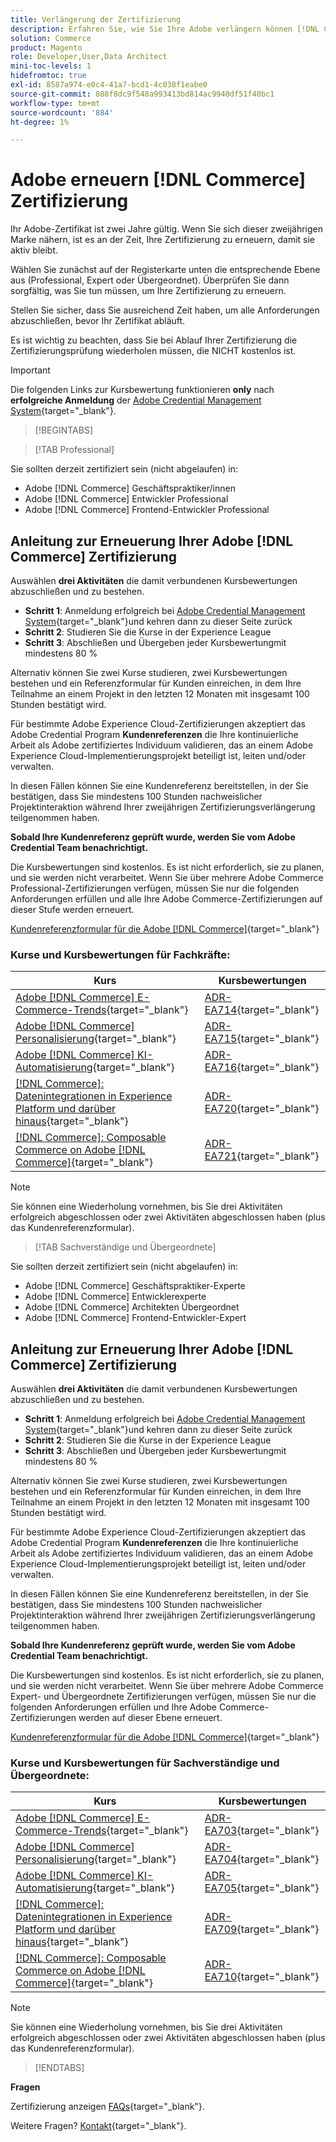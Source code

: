 ```yaml
---
title: Verlängerung der Zertifizierung
description: Erfahren Sie, wie Sie Ihre Adobe verlängern können [!DNL Commerce] -Zertifizierung vor ihrem Ablauf.
solution: Commerce
product: Magento
role: Developer,User,Data Architect
mini-toc-levels: 1
hidefromtoc: true
exl-id: 8587a974-e0c4-41a7-bcd1-4c038f1eabe0
source-git-commit: 888f8dc9f548a993413bd814ac9940df51f40bc1
workflow-type: tm+mt
source-wordcount: '884'
ht-degree: 1%

---
```


# Adobe erneuern [!DNL Commerce] Zertifizierung

Ihr Adobe-Zertifikat ist zwei Jahre gültig. Wenn Sie sich dieser zweijährigen Marke nähern, ist es an der Zeit, Ihre Zertifizierung zu erneuern, damit sie aktiv bleibt.

Wählen Sie zunächst auf der Registerkarte unten die entsprechende Ebene aus (Professional, Expert oder Übergeordnet). Überprüfen Sie dann sorgfältig, was Sie tun müssen, um Ihre Zertifizierung zu erneuern.

Stellen Sie sicher, dass Sie ausreichend Zeit haben, um alle Anforderungen abzuschließen, bevor Ihr Zertifikat abläuft.

Es ist wichtig zu beachten, dass Sie bei Ablauf Ihrer Zertifizierung die Zertifizierungsprüfung wiederholen müssen, die NICHT kostenlos ist.

>[!IMPORTANT]
>
>Die folgenden Links zur Kursbewertung funktionieren **only** nach **erfolgreiche Anmeldung** der [Adobe Credential Management System](https://www.certmetrics.com/adobe){target="_blank"}.

>[!BEGINTABS]

>[!TAB Professional]

Sie sollten derzeit zertifiziert sein (nicht abgelaufen) in:

* Adobe [!DNL Commerce] Geschäftspraktiker/innen
* Adobe [!DNL Commerce] Entwickler Professional
* Adobe [!DNL Commerce] Frontend-Entwickler Professional

## Anleitung zur Erneuerung Ihrer Adobe [!DNL Commerce] Zertifizierung

Auswählen **drei Aktivitäten** die damit verbundenen Kursbewertungen abzuschließen und zu bestehen.

* **Schritt 1**: Anmeldung erfolgreich bei [Adobe Credential Management System](https://www.certmetrics.com/adobe){target="_blank"}und kehren dann zu dieser Seite zurück
* **Schritt 2**: Studieren Sie die Kurse in der Experience League
* **Schritt 3**: Abschließen und Übergeben jeder Kursbewertungmit mindestens 80 %

Alternativ können Sie zwei Kurse studieren, zwei Kursbewertungen bestehen und ein Referenzformular für Kunden einreichen, in dem Ihre Teilnahme an einem Projekt in den letzten 12 Monaten mit insgesamt 100 Stunden bestätigt wird.

Für bestimmte Adobe Experience Cloud-Zertifizierungen akzeptiert das Adobe Credential Program **Kundenreferenzen** die Ihre kontinuierliche Arbeit als Adobe zertifiziertes Individuum validieren, das an einem Adobe Experience Cloud-Implementierungsprojekt beteiligt ist, leiten und/oder verwalten.

In diesen Fällen können Sie eine Kundenreferenz bereitstellen, in der Sie bestätigen, dass Sie mindestens 100 Stunden nachweislicher Projektinteraktion während Ihrer zweijährigen Zertifizierungsverlängerung teilgenommen haben.

**Sobald Ihre Kundenreferenz geprüft wurde, werden Sie vom Adobe Credential Team benachrichtigt.**

Die Kursbewertungen sind kostenlos. Es ist nicht erforderlich, sie zu planen, und sie werden nicht verarbeitet. Wenn Sie über mehrere Adobe Commerce Professional-Zertifizierungen verfügen, müssen Sie nur die folgenden Anforderungen erfüllen und alle Ihre Adobe Commerce-Zertifizierungen auf dieser Stufe werden erneuert.

[Kundenreferenzformular für die Adobe [!DNL Commerce]](https://www.certmetrics.com/adobe/candidate/caveon_sso_adobe.aspx?ssoLogin=true&amp;eid=ADR-EA711){target="_blank"}

### Kurse und Kursbewertungen für Fachkräfte:

| Kurs | Kursbewertungen |
| ------- | ------- |
| [Adobe [!DNL Commerce] E-Commerce-Trends](https://experienceleague.adobe.com/docs/commerce-events/events/commerce-and-coffee/2022/ecommerce-trends.html){target="_blank"} | [ADR-EA714](https://www.certmetrics.com/adobe/candidate/caveon_sso_adobe.aspx?ssoLogin=true&amp;eid=ADR-EA714){target="_blank"} |
| [Adobe [!DNL Commerce] Personalisierung](https://experienceleague.adobe.com/docs/commerce-events/events/commerce-and-coffee/2022/personalization.html){target="_blank"} | [ADR-EA715](https://www.certmetrics.com/adobe/candidate/caveon_sso_adobe.aspx?ssoLogin=true&amp;eid=ADR-EA715){target="_blank"} |
| [Adobe [!DNL Commerce] KI-Automatisierung](https://experienceleague.adobe.com/docs/commerce-events/events/commerce-and-coffee/2022/ai-and-automation.html){target="_blank"} | [ADR-EA716](https://www.certmetrics.com/adobe/candidate/caveon_sso_adobe.aspx?ssoLogin=true&amp;eid=ADR-EA716){target="_blank"} |
| [[!DNL Commerce]: Datenintegrationen in Experience Platform und darüber hinaus](https://video.tv.adobe.com/v/3413334/){target="_blank"} | [ADR-EA720](https://www.certmetrics.com/adobe/candidate/caveon_sso_adobe.aspx?ssoLogin=true&amp;eid=ADR-EA720){target="_blank"} |
| [[!DNL Commerce]: Composable Commerce on Adobe [!DNL Commerce]](https://video.tv.adobe.com/v/3413335/){target="_blank"} | [ADR-EA721](https://www.certmetrics.com/adobe/candidate/caveon_sso_adobe.aspx?ssoLogin=true&amp;eid=ADR-EA721){target="_blank"} |

>[!NOTE]
>
>Sie können eine Wiederholung vornehmen, bis Sie drei Aktivitäten erfolgreich abgeschlossen oder zwei Aktivitäten abgeschlossen haben (plus das Kundenreferenzformular).

>[!TAB Sachverständige und Übergeordnete]

Sie sollten derzeit zertifiziert sein (nicht abgelaufen) in:

* Adobe [!DNL Commerce] Geschäftspraktiker-Experte
* Adobe [!DNL Commerce] Entwicklerexperte
* Adobe [!DNL Commerce] Architekten Übergeordnet
* Adobe [!DNL Commerce] Frontend-Entwickler-Expert

## Anleitung zur Erneuerung Ihrer Adobe [!DNL Commerce] Zertifizierung

Auswählen **drei Aktivitäten** die damit verbundenen Kursbewertungen abzuschließen und zu bestehen.

* **Schritt 1**: Anmeldung erfolgreich bei [Adobe Credential Management System](https://www.certmetrics.com/adobe){target="_blank"}und kehren dann zu dieser Seite zurück
* **Schritt 2**: Studieren Sie die Kurse in der Experience League
* **Schritt 3**: Abschließen und Übergeben jeder Kursbewertungmit mindestens 80 %

Alternativ können Sie zwei Kurse studieren, zwei Kursbewertungen bestehen und ein Referenzformular für Kunden einreichen, in dem Ihre Teilnahme an einem Projekt in den letzten 12 Monaten mit insgesamt 100 Stunden bestätigt wird.

Für bestimmte Adobe Experience Cloud-Zertifizierungen akzeptiert das Adobe Credential Program **Kundenreferenzen** die Ihre kontinuierliche Arbeit als Adobe zertifiziertes Individuum validieren, das an einem Adobe Experience Cloud-Implementierungsprojekt beteiligt ist, leiten und/oder verwalten.

In diesen Fällen können Sie eine Kundenreferenz bereitstellen, in der Sie bestätigen, dass Sie mindestens 100 Stunden nachweislicher Projektinteraktion während Ihrer zweijährigen Zertifizierungsverlängerung teilgenommen haben.

**Sobald Ihre Kundenreferenz geprüft wurde, werden Sie vom Adobe Credential Team benachrichtigt.**

Die Kursbewertungen sind kostenlos. Es ist nicht erforderlich, sie zu planen, und sie werden nicht verarbeitet. Wenn Sie über mehrere Adobe Commerce Expert- und Übergeordnete Zertifizierungen verfügen, müssen Sie nur die folgenden Anforderungen erfüllen und Ihre Adobe Commerce-Zertifizierungen werden auf dieser Ebene erneuert.

[Kundenreferenzformular für die Adobe [!DNL Commerce]](https://www.certmetrics.com/adobe/candidate/caveon_sso_adobe.aspx?ssoLogin=true&amp;eid=ADR-EA700){target="_blank"}

### Kurse und Kursbewertungen für Sachverständige und Übergeordnete:

| Kurs | Kursbewertungen |
| ------- | ------- |
| [Adobe [!DNL Commerce] E-Commerce-Trends](https://experienceleague.adobe.com/docs/commerce-events/events/commerce-and-coffee/2022/ecommerce-trends.html){target="_blank"} | [ADR-EA703](https://www.certmetrics.com/adobe/candidate/caveon_sso_adobe.aspx?ssoLogin=true&amp;eid=ADR-EA703){target="_blank"} |
| [Adobe [!DNL Commerce] Personalisierung](https://experienceleague.adobe.com/docs/commerce-events/events/commerce-and-coffee/2022/personalization.html){target="_blank"} | [ADR-EA704](https://www.certmetrics.com/adobe/candidate/caveon_sso_adobe.aspx?ssoLogin=true&amp;eid=ADR-EA704){target="_blank"} |
| [Adobe [!DNL Commerce] KI-Automatisierung](https://experienceleague.adobe.com/docs/commerce-events/events/commerce-and-coffee/2022/ai-and-automation.html){target="_blank"} | [ADR-EA705](https://www.certmetrics.com/adobe/candidate/caveon_sso_adobe.aspx?ssoLogin=true&amp;eid=ADR-EA705){target="_blank"} |
| [[!DNL Commerce]: Datenintegrationen in Experience Platform und darüber hinaus](https://video.tv.adobe.com/v/3413334/){target="_blank"} | [ADR-EA709](https://www.certmetrics.com/adobe/candidate/caveon_sso_adobe.aspx?ssoLogin=true&amp;eid=ADR-EA709){target="_blank"} |
| [[!DNL Commerce]: Composable Commerce on Adobe [!DNL Commerce]](https://video.tv.adobe.com/v/3413335/){target="_blank"} | [ADR-EA710](https://www.certmetrics.com/adobe/candidate/caveon_sso_adobe.aspx?ssoLogin=true&amp;eid=ADR-EA710){target="_blank"} |

>[!NOTE]
>
>Sie können eine Wiederholung vornehmen, bis Sie drei Aktivitäten erfolgreich abgeschlossen oder zwei Aktivitäten abgeschlossen haben (plus das Kundenreferenzformular).

>[!ENDTABS]

**Fragen**

Zertifizierung anzeigen [FAQs](https://experienceleague.adobe.com/docs/certification/certification/faq.html){target="_blank"}.

Weitere Fragen? [Kontakt](mailto:certif@adobe.com){target="_blank"}.
